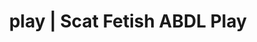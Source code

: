 ---
categories:
- E-Girl Erotica
- Lingerie Art
- Spiritual Kink
- Sensual Cosplay
- ASMR Erotica
image: /assets/images/1747714216798.jpg
layout: post
schema:
  description: Premium adult content featuring Scat Fetish, ABDL Play. High-quality
    artwork with sensual themes.
  keywords:
  - Immersive Erotica
  - NSFW Art
  - ABDL Play
  - POV Erotica
  - Inclusive Desire
  - Scat Fetish
  name: 1747714216798 | Scat Fetish ABDL Play
  type: VisualArtwork
seo:
  description: Featured content with exclusive Scat Fetish, ABDL Play. HD images available.
  keywords: Scat Fetish, ABDL Play
  og_image: /assets/images/1747714216798.jpg
  schema_type: VisualArtwork
tags:
- '#play'
- Scat Fetish
- ABDL Play
title: play | Scat Fetish ABDL Play
---